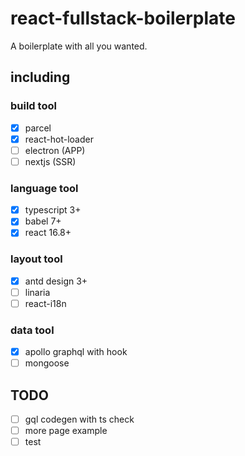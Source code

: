 # react-fullstack-boilerplate

A boilerplate with all you wanted.

## including

### build tool

- [x] parcel
- [x] react-hot-loader
- [ ] electron (APP)
- [ ] nextjs (SSR)

### language tool

- [x] typescript 3+
- [x] babel 7+
- [x] react 16.8+

### layout tool

- [x] antd design 3+
- [ ] linaria
- [ ] react-i18n

### data tool

- [x] apollo graphql with hook
- [ ] mongoose

## TODO

- [ ] gql codegen with ts check
- [ ] more page example
- [ ] test
